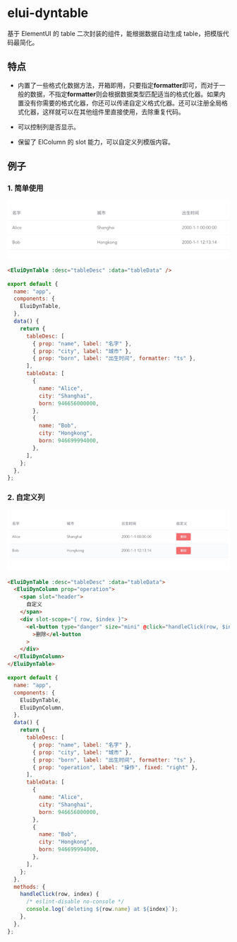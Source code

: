 # elui-dyntable

基于 ElementUI 的 table 二次封装的组件，能根据数据自动生成 table，把模版代码最简化。

## 特点

- 内置了一些格式化数据方法，开箱即用，只要指定**formatter**即可，而对于一般的数据，不指定**formatter**则会根据数据类型匹配适当的格式化器。如果内置没有你需要的格式化器，你还可以传递自定义格式化器。还可以注册全局格式化器，这样就可以在其他组件里直接使用，去除重复代码。

- 可以控制列是否显示。

- 保留了 ElColumn 的 slot 能力，可以自定义列模版内容。

## 例子

### 1. 简单使用

![](./assets/Snipaste_2020-08-22_18-07-26.jpg)

```html
<EluiDynTable :desc="tableDesc" :data="tableData" />
```

```js
export default {
  name: "app",
  components: {
    EluiDynTable,
  },
  data() {
    return {
      tableDesc: [
        { prop: "name", label: "名字" },
        { prop: "city", label: "城市" },
        { prop: "born", label: "出生时间", formatter: "ts" },
      ],
      tableData: [
        {
          name: "Alice",
          city: "Shanghai",
          born: 946656000000,
        },
        {
          name: "Bob",
          city: "Hongkong",
          born: 946699994000,
        },
      ],
    };
  },
};
```

### 2. 自定义列

![](./assets/Snipaste_2020-08-22_17-58-40.jpg)

```html
<EluiDynTable :desc="tableDesc" :data="tableData">
  <EluiDynColumn prop="operation">
    <span slot="header">
      自定义
    </span>
    <div slot-scope="{ row, $index }">
      <el-button type="danger" size="mini" @click="handleClick(row, $index)"
        >删除</el-button
      >
    </div>
  </EluiDynColumn>
</EluiDynTable>
```

```js
export default {
  name: "app",
  components: {
    EluiDynTable,
    EluiDynColumn,
  },
  data() {
    return {
      tableDesc: [
        { prop: "name", label: "名字" },
        { prop: "city", label: "城市" },
        { prop: "born", label: "出生时间", formatter: "ts" },
        { prop: "operation", label: "操作", fixed: "right" },
      ],
      tableData: [
        {
          name: "Alice",
          city: "Shanghai",
          born: 946656000000,
        },
        {
          name: "Bob",
          city: "Hongkong",
          born: 946699994000,
        },
      ],
    };
  },
  methods: {
    handleClick(row, index) {
      /* eslint-disable no-console */
      console.log(`deleting ${row.name} at ${index}`);
    },
  },
};
```
